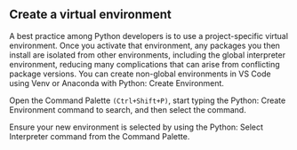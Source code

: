 ## Create a virtual environment
A best practice among Python developers is to use a project-specific virtual environment. Once you activate that environment, any packages you then install are isolated from other environments, including the global interpreter environment, reducing many complications that can arise from conflicting package versions. You can create non-global environments in VS Code using Venv or Anaconda with Python: Create Environment.  

Open the Command Palette `(Ctrl+Shift+P)`, start typing the Python: Create Environment command to search, and then select the command.

Ensure your new environment is selected by using the Python: Select Interpreter command from the Command Palette.